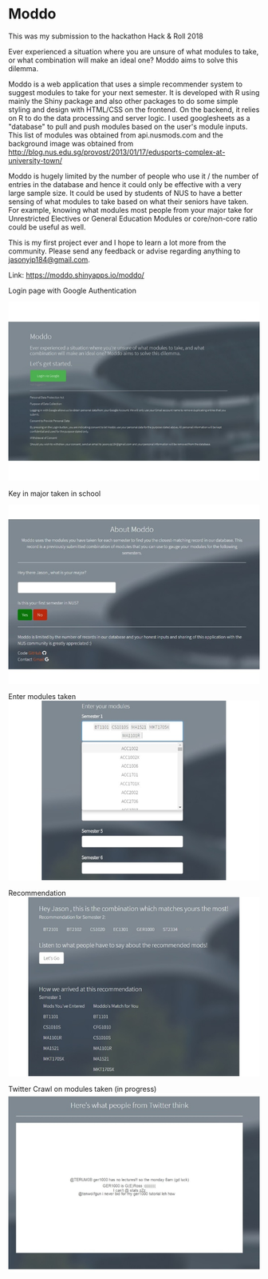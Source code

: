 # Moddo
This was my submission to the hackathon Hack & Roll 2018

Ever experienced a situation where you are unsure of what modules to take, or what combination will make an ideal one? Moddo aims to solve this dilemma.

Moddo is a web application that uses a simple recommender system to suggest modules to take for your next semester. It is developed with R using mainly the Shiny package and also other packages to do some simple styling and design with HTML/CSS on the frontend. On the backend, it relies on R to do the data processing and server logic. I used googlesheets as a "database" to pull and push modules based on the user's module inputs. This list of modules was obtained from api.nusmods.com and the background image was obtained from http://blog.nus.edu.sg/provost/2013/01/17/edusports-complex-at-university-town/

Moddo is hugely limited by the number of people who use it / the number of entries in the database and hence it could only be effective with a very large sample size. It could be used by students of NUS to have a better sensing of what modules to take based on what their seniors have taken. For example, knowing what modules most people from your major take for Unrestricted Electives or General Education Modules or core/non-core ratio could be useful as well.

This is my first project ever and I hope to learn a lot more from the community. Please send any feedback or advise regarding anything to jasonyip184@gmail.com. 

Link: https://moddo.shinyapps.io/moddo/

Login page with Google Authentication

![picture](www/1.jpg)

Key in major taken in school

![picture](www/2.jpg)

Enter modules taken
![picture](www/3.jpg)

Recommendation
![picture](www/4.jpg)

Twitter Crawl on modules taken (in progress)
![picture](www/5.jpg)
